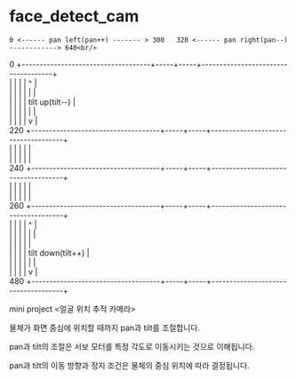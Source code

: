 # face_detect_cam

    0 <------ pan left(pan++) ------- > 300   320 <------ pan right(pan--) ------------> 640<br/>
  0 +------------------------------------+-----+-----+------------------------------------+<br/>
    |                                    |     |     |                ^                   |<br/>
    |                                    |     |     |                |                   |<br/>
    |                                    |     |     |          tilt up(tilt--)           |    <br/>
    |                                    |     |     |                |                   |    <br/>
    |                                    |     |     |                v                   |    <br/>
220 +------------------------------------+-----+-----+------------------------------------+    <br/>
    |                                    |     |     |                                    |    <br/>
    |                                    |     |     |                                    |    <br/>
240 +------------------------------------+-----+-----+------------------------------------+    <br/>
    |                                    |     |     |                                    |    <br/>
    |                                    |     |     |                                    |     <br/>
260 +------------------------------------+-----+-----+------------------------------------+    <br/>
    |                                    |     |     |                ^                   |    <br/>
    |                                    |     |     |                |                   |    <br/>
    |                                    |     |     |                                    |    <br/>
    |                                    |     |     |          tilt down(tilt++)         |    <br/>
    |                                    |     |     |                |                   |    <br/>
    |                                    |     |     |                v                   |     <br/>
480 +------------------------------------+-----+-----+------------------------------------+    <br/>



mini project <얼굴 위치 추적 카메라><br/>

물체가 화면 중심에 위치할 때까지 pan과 tilt를 조절합니다.<br/>

pan과 tilt의 조절은 서보 모터를 특정 각도로 이동시키는 것으로 이해됩니다.<br/>

pan과 tilt의 이동 방향과 정지 조건은 물체의 중심 위치에 따라 결정됩니다.<br/>



